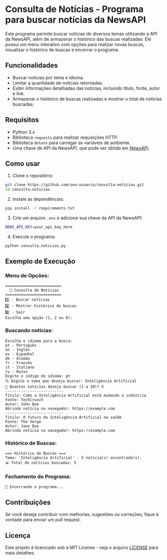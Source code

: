 
# Consulta de Notícias - Programa para buscar notícias da NewsAPI

Este programa permite buscar notícias de diversos temas utilizando a API da NewsAPI, além de armazenar o histórico das buscas realizadas. Ele possui um menu interativo com opções para realizar novas buscas, visualizar o histórico de buscas e encerrar o programa.

## Funcionalidades

- Buscar notícias por tema e idioma.
- Limitar a quantidade de notícias retornadas.
- Exibir informações detalhadas das notícias, incluindo título, fonte, autor e link.
- Armazenar o histórico de buscas realizadas e mostrar o total de notícias buscadas.

## Requisitos

- Python 3.x
- Biblioteca `requests` para realizar requisições HTTP.
- Biblioteca `dotenv` para carregar as variáveis de ambiente.
- Uma chave de API da NewsAPI, que pode ser obtida em [NewsAPI](https://newsapi.org/).

## Como usar

1. Clone o repositório:

```bash
git clone https://github.com/seu-usuario/consulta-noticias.git
cd consulta-noticias
```

2. Instale as dependências:

```bash
pip install -r requirements.txt
```

3. Crie um arquivo `.env` e adicione sua chave da API da NewsAPI:

```bash
NEWS_API_KEY=your_api_key_here
```

4. Execute o programa:

```bash
python consulta_noticias.py
```

## Exemplo de Execução

### Menu de Opções:

```
=========================
  📰 Consulta de Notícias  
=========================
1️⃣ - Buscar notícias
2️⃣ - Mostrar histórico de buscas
0️⃣ - Sair
Escolha uma opção (1, 2 ou 0): 
```

### Buscando notícias:

```
Escolha o idioma para a busca:
pt - Português
en - Inglês
es - Espanhol
de - Alemão
fr - Francês
it - Italiano
ru - Russo
Digite o código do idioma: pt
🔍 Digite o tema que deseja buscar: Inteligência Artificial
📄 Quantas notícias deseja buscar (1 a 20)? 5
--------------------------
Título: Como a Inteligência Artificial está mudando a indústria
Fonte: TechCrunch
Autor: John Doe
Abrindo notícia no navegador: https://example.com
--------------------------
Título: O futuro da Inteligência Artificial na saúde
Fonte: The Verge
Autor: Jane Doe
Abrindo notícia no navegador: https://example.com
```

### Histórico de Buscas:

```
=== Histórico de Buscas ===
Tema: 'Inteligência Artificial' - 5 notícia(s) encontrada(s).
📊 Total de notícias buscadas: 5
```

### Fechamento do Programa:

```
👋 Encerrando o programa...
```

## Contribuições

Se você deseja contribuir com melhorias, sugestões ou correções, fique à vontade para enviar um pull request.

## Licença

Este projeto é licenciado sob a MIT License - veja o arquivo [LICENSE](LICENSE) para mais detalhes.
